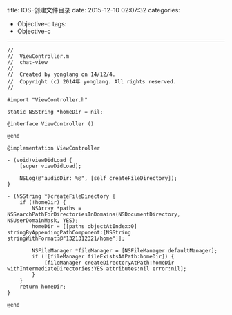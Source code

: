 title: IOS-创建文件目录
date: 2015-12-10 02:07:32
categories: 
- Objective-c
tags: 
- Objective-c
---
	//
	//  ViewController.m
	//  chat-view
	//
	//  Created by yonglang on 14/12/4.
	//  Copyright (c) 2014年 yonglang. All rights reserved.
	//

	#import "ViewController.h"

	static NSString *homeDir = nil;

	@interface ViewController ()

	@end

	@implementation ViewController

	- (void)viewDidLoad {
	    [super viewDidLoad];
	    
	    NSLog(@"audioDir: %@", [self createFileDirectory]);
	}

	- (NSString *)createFileDirectory {
	    if (!homeDir) {
	        NSArray *paths = NSSearchPathForDirectoriesInDomains(NSDocumentDirectory, NSUserDomainMask, YES);
	        homeDir = [[paths objectAtIndex:0] stringByAppendingPathComponent:[NSString stringWithFormat:@"1321312321/home"]];
	        
	        NSFileManager *fileManager = [NSFileManager defaultManager];
	        if (![fileManager fileExistsAtPath:homeDir]) {
	            [fileManager createDirectoryAtPath:homeDir withIntermediateDirectories:YES attributes:nil error:nil];
	        }
	    }
	    return homeDir;
	}

	@end


